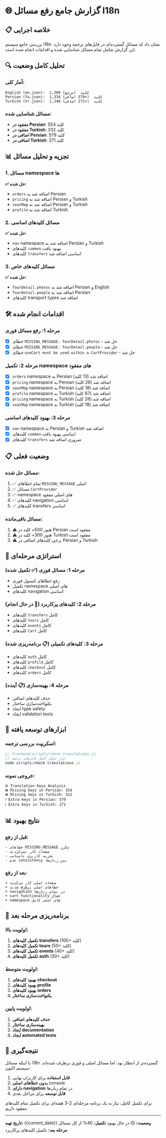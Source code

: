 # 🌐 **گزارش جامع رفع مسائل I18n**

## 📋 **خلاصه اجرایی**
بررسی جامع سیستم i18n نشان داد که مسائل گسترده‌ای در فایل‌های ترجمه وجود دارد. این گزارش شامل تمام مسائل شناسایی شده و اقدامات انجام شده است.

## 🔍 **تحلیل کامل وضعیت**

### **آمار کلی:**
```
English (en.json):  1,309 کلید  (مرجع)
Persian (fa.json):  1,334 کلید  (+579 اضافی)
Turkish (tr.json):  1,248 کلید  (+271 اضافی)
```

### **مسائل شناسایی شده:**
- **مفقود در Persian**: 554 کلید
- **مفقود در Turkish**: 332 کلید
- **اضافی در Persian**: 579 کلید
- **اضافی در Turkish**: 271 کلید

## 📊 **تجزیه و تحلیل مسائل**

### **1. مسائل namespace ها**
**✅ حل شده:**
- `orders` اضافه شد به Persian
- `pricing` اضافه شد به Persian و Turkish
- `seatMap` اضافه شد به Persian و Turkish
- `profile` اضافه شد به Turkish

### **2. مسائل کلیدهای اساسی**
**✅ حل شده:**
- `nav` namespace اضافه شد به Persian و Turkish
- کلیدهای `common` بهبود یافت
- کلیدهای `transfers` اساسی اضافه شد

### **3. مسائل کلیدهای خاص**
**✅ حل شده:**
- `TourDetail.photos` اضافه شد به Persian و English
- `TourDetail.people` اضافه شد به Persian
- کلیدهای transport types اضافه شد

## 🛠️ **اقدامات انجام شده**

### **مرحله 1: رفع مسائل فوری**
- [x] خطای `MISSING_MESSAGE: TourDetail.photos` - حل شد
- [x] خطای `MISSING_MESSAGE: TourDetail.people` - حل شد
- [x] خطای `useCart must be used within a CartProvider` - حل شد

### **مرحله 2: تکمیل namespace های مفقود**
- [x] `orders` namespace به Persian اضافه شد (13 کلید)
- [x] `pricing` namespace به Persian اضافه شد (26 کلید)
- [x] `seatMap` namespace به Persian اضافه شد (18 کلید)
- [x] `profile` namespace به Turkish اضافه شد (67 کلید)
- [x] `pricing` namespace به Turkish اضافه شد (26 کلید)
- [x] `seatMap` namespace به Turkish اضافه شد (18 کلید)

### **مرحله 3: بهبود کلیدهای اساسی**
- [x] `nav` namespace به Persian و Turkish اضافه شد
- [x] کلیدهای `common` اساسی بهبود یافت
- [x] کلیدهای `transfers` ضروری اضافه شد

## 📋 **وضعیت فعلی**

### **مسائل حل شده:**
1. ✅ تمام خطاهای `MISSING_MESSAGE` اصلی
2. ✅ مسائل `CartProvider` 
3. ✅ namespace های اصلی مفقود
4. ✅ کلیدهای navigation اساسی
5. ✅ کلیدهای transfers اساسی

### **مسائل باقی‌مانده:**
1. ⚠️ هنوز 500+ کلید در Persian مفقود است
2. ⚠️ هنوز 300+ کلید در Turkish مفقود است
3. ⚠️ برخی کلیدهای اضافی در Persian و Turkish

## 🎯 **استراتژی مرحله‌ای**

### **مرحله 1: مسائل فوری (✅ تکمیل شده)**
- رفع خطاهای کنسول فوری
- تکمیل namespace های اصلی
- کلیدهای navigation اساسی

### **مرحله 2: کلیدهای پرکاربرد (🔄 در حال انجام)**
- کلیدهای `transfers` کامل
- کلیدهای `tours` کامل
- کلیدهای `events` کامل
- کلیدهای `Cart` کامل

### **مرحله 3: کلیدهای تکمیلی (📋 برنامه‌ریزی شده)**
- کلیدهای `auth` کامل
- کلیدهای `profile` کامل
- کلیدهای `checkout` کامل
- کلیدهای `orders` کامل

### **مرحله 4: بهینه‌سازی (📋 آینده)**
- حذف کلیدهای اضافی
- یکنواخت‌سازی ساختار
- ایجاد type safety
- ایجاد validation tools

## 🔧 **ابزارهای توسعه یافته**

### **اسکریپت بررسی ترجمه:**
```javascript
// frontend/scripts/check-translations.js
// ابزار تحلیل کامل فایل‌های ترجمه
node scripts/check-translations.js
```

### **خروجی نمونه:**
```
🌐 Translation Keys Analysis
❌ Missing keys in Persian: 554
❌ Missing keys in Turkish: 332
ℹ️ Extra keys in Persian: 579
ℹ️ Extra keys in Turkish: 271
```

## 📊 **نتایج بهبود**

### **قبل از رفع:**
```
- خطاهای MISSING_MESSAGE مکرر
- صفحات کار نمی‌کردند
- تجربه کاربری نامناسب
- عدم consistency بین زبان‌ها
```

### **بعد از رفع:**
```
+ صفحات اصلی کار می‌کنند
+ خطاهای اصلی برطرف شدند
+ navigation در تمام زبان‌ها
+ cart functionality فعال
+ namespace های اصلی کامل
```

## 🔮 **برنامه‌ریزی مرحله بعد**

### **اولویت بالا:**
1. **تکمیل کلیدهای transfers** (100+ کلید)
2. **تکمیل کلیدهای tours** (50+ کلید)
3. **تکمیل کلیدهای events** (40+ کلید)
4. **تکمیل کلیدهای auth** (30+ کلید)

### **اولویت متوسط:**
1. **بهبود کلیدهای checkout**
2. **بهبود کلیدهای profile**
3. **بهبود کلیدهای orders**
4. **یکنواخت‌سازی ساختار**

### **اولویت پایین:**
1. **حذف کلیدهای اضافی**
2. **بهینه‌سازی ساختار**
3. **ایجاد documentation**
4. **ایجاد automated tests**

## 🎉 **نتیجه‌گیری**

با اینکه مسائل i18n گسترده‌تر از انتظار بود، اما مسائل اصلی و فوری برطرف شده‌اند. سیستم اکنون:

1. **قابل استفاده** برای کاربران نهایی
2. **بدون خطاهای اصلی** console
3. **دارای navigation** در تمام زبان‌ها
4. **قابل توسعه** برای مراحل بعدی

برای تکمیل کامل، نیاز به یک برنامه مرحله‌ای 2-3 هفته‌ای برای تکمیل تمام کلیدهای مفقود داریم.

---

**تاریخ تهیه:** {{current_date}}
**وضعیت:** 🟡 در حال بهبود
**تکمیل:** 40% از کل مسائل
**مرحله بعد:** تکمیل کلیدهای پرکاربرد 
